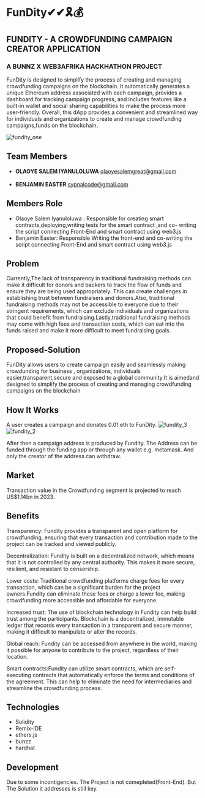 # FunDity✔✔🎗💰


## FUNDITY - A CROWDFUNDING CAMPAIGN CREATOR APPLICATION
### A BUNNZ X WEB3AFRIKA HACKHATHON PROJECT 

FunDity is designed to simplify the process of creating and managing crowdfunding campaigns on the blockchain. It automatically generates a unique Ethereum address associated with each campaign, provides a dashboard for tracking campaign progress, and includes features like a built-in wallet and social sharing capabilities to make the process more user-friendly. Overall, this dApp provides a convenient and streamlined way for individuals and organizations to create and manage crowdfunding campaigns,funds on the blockchain.

![fundity_one](https://user-images.githubusercontent.com/89555234/232927717-7fda2217-2798-48c2-862f-6e15fa4eb934.PNG)

## Team Members
- **OLAOYE SALEM IYANULOLUWA** olaoyesalemgreat@gmail.com
<br></br>
- **BENJAMIN EASTER** sypnalcode@gmail.com

## Members Role

- Olaoye Salem Iyanuloluwa : Responsible for creating smart contracts,deploying,writing tests for the smart contract ,and co- writing the script connecting Front-End and smart contract  using web3.js
- Benjamin Easter: Responsible Writing the front-end and co-writing the script connecting Front-End and smart contract  using web3.js

## Problem
Currently,The lack of transparency in traditional fundraising methods can make it difficult for donors and backers to track the flow of funds and ensure they are being used appropriately. This can create challenges in establishing trust between fundraisers and donors.Also, traditional fundraising methods may not be accessible to everyone due to their stringent requirements, which can exclude individuals and organizations that could benefit from fundraising.Lastly,traditional fundraising methods may come with high fees and transaction costs, which can eat into the funds raised and make it more difficult to meet fundraising goals.

## Proposed-Solution
FunDity allows users to create campaign easily and seamlessly making crowdunding for business , organizations, individuals easier,transparent,secure and exposed to a global community.It is aimedand  designed to simplify the process of creating and managing crowdfunding campaigns on the blockchain

## How It Works
A user creates a campaign and donates 0.01 eth to FunDity. 
![fundity_3](https://user-images.githubusercontent.com/89555234/234476177-738e8f8d-83d1-4e79-bf2b-740b6f0b3c30.PNG)
![fundity_2](https://user-images.githubusercontent.com/89555234/234476165-17817265-6e78-4e0d-87ef-e1fb556e015f.PNG)


After then a campaign address is produced by Fundity. The Address can be funded through the funding app or through any wallet e.g. metamask. And only the creator of the address can withdraw.



## Market
Transaction value in the Crowdfunding segment is projected to reach US$1.14bn in 2023. 

## Benefits
Transparency: Fundity provides a transparent and open platform for crowdfunding, ensuring that every transaction and contribution made to the project can be tracked and viewed publicly.

Decentralization: Fundity  is built on a decentralized network, which means that it is not controlled by any central authority. This makes it more secure, resilient, and resistant to censorship.

Lower costs: Traditional crowdfunding platforms charge fees for every transaction, which can be a significant burden for the project owners.Fundity  can eliminate these fees or charge a lower fee, making crowdfunding more accessible and affordable for everyone.

Increased trust: The use of blockchain technology in Fundity  can help build trust among the participants. Blockchain is a decentralized, immutable ledger that records every transaction in a transparent and secure manner, making it difficult to manipulate or alter the records.

Global reach: Fundity can be accessed from anywhere in the world, making it possible for anyone to contribute to the project, regardless of their location.

Smart contracts:Fundity  can utilize smart contracts, which are self-executing contracts that automatically enforce the terms and conditions of the agreement. This can help to eliminate the need for intermediaries and streamline the crowdfunding process.


## Technologies
* Solidity
* Remix-IDE
* ethers.js
* bunzz
* hardhat


## Development
Due to some incontigencies. The Project is not comepleted(Front-End). But The Solution it addresses is still key.




